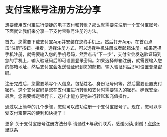 # 支付宝账号注册方法分享

想要使用支付宝进行便捷的电子支付和转账？那么就需要先注册一个支付宝账号。下面就让我们来分享一下支付宝账号注册的方法。

首先，您需要下载支付宝App并安装在您的手机上。然后打开App，在首页点击“注册”按钮。接着，选择注册方式，可以选择手机注册或者邮箱注册。如果选择手机注册，就需要输入您的手机号码，然后点击“下一步”，支付宝会发送验证码到您的手机上，输入验证码后即可设置登录密码。如果选择邮箱注册，就需要输入您的邮箱地址，然后支付宝会发送验证码到您的邮箱，输入验证码后即可设置登录密码。

注册完成后，您需要填写个人信息，包括姓名、身份证号码等。然后需要设置支付密码，这个支付密码是您在支付宝进行转账和支付时需要输入的密码，确保安全。最后，您需要绑定银行卡，这样才能方便地进行转账和充值操作。

通过以上简单的几个步骤，您就可以成功注册一个支付宝账号了。现在，您可以享受支付宝带来的便利和快捷了！

更多 关于支付宝账号注册方法分享 请通过✈与我们联系，感谢阅读,谢谢！[点这✈里联系](https://d.k02.cc)
